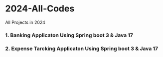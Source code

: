 # 2024-All-Codes

All Projects in 2024


<h3>1. Banking Applicaton Using Spring boot 3 & Java 17</h3>
<h3>2. Expense Tarcking Applicaton Using Spring boot 3 & Java 17</h3>
